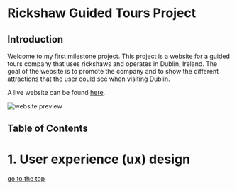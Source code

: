 
# Rickshaw Guided Tours Project

## Introduction 
Welcome to my first milestone project. This project is a website for a guided tours company that uses rickshaws and operates in Dublin, Ireland. The goal of the website is to promote the company and to show the different attractions that the user could see when visiting Dublin. 

A live website can be found [here](https://marcellomuy.github.io/ci-milestone-p1/).

![website preview](xxx)

## Table of Contents

<a name="ux"></a>
# 1. User experience (ux) design
[go to the top](#table-of-contents)


